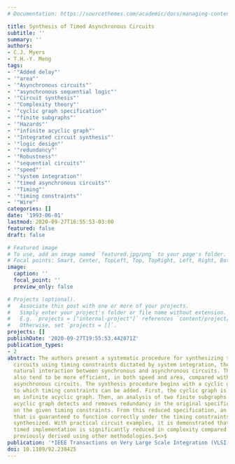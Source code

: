 ```yaml
---
# Documentation: https://sourcethemes.com/academic/docs/managing-content/

title: Synthesis of Timed Asynchronous Circuits
subtitle: ''
summary: ''
authors:
- C.J. Myers
- T.H.-Y. Meng
tags:
- '"Added delay"'
- '"area"'
- '"Asynchronous circuits"'
- '"asynchronous sequential logic"'
- '"Circuit synthesis"'
- '"Complexity theory"'
- '"cyclic graph specification"'
- '"finite subgraphs"'
- '"Hazards"'
- '"infinite acyclic graph"'
- '"Integrated circuit synthesis"'
- '"logic design"'
- '"redundancy"'
- '"Robustness"'
- '"sequential circuits"'
- '"speed"'
- '"system integration"'
- '"timed asynchronous circuits"'
- '"Timing"'
- '"timing constraints"'
- '"Wire"'
categories: []
date: '1993-06-01'
lastmod: 2020-09-27T16:55:53-03:00
featured: false
draft: false

# Featured image
# To use, add an image named `featured.jpg/png` to your page's folder.
# Focal points: Smart, Center, TopLeft, Top, TopRight, Left, Right, BottomLeft, Bottom, BottomRight.
image:
  caption: ''
  focal_point: ''
  preview_only: false

# Projects (optional).
#   Associate this post with one or more of your projects.
#   Simply enter your project's folder or file name without extension.
#   E.g. `projects = ["internal-project"]` references `content/project/deep-learning/index.md`.
#   Otherwise, set `projects = []`.
projects: []
publishDate: '2020-09-27T19:55:53.442871Z'
publication_types:
- 2
abstract: The authors present a systematic procedure for synthesizing timed asynchronous
  circuits using timing constraints dictated by system integration, thereby facilitating
  natural interaction between synchronous and asynchronous circuits. Their timed circuits
  also tend to be more efficient, in both speed and area, compared with traditional
  asynchronous circuits. The synthesis procedure begins with a cyclic graph specification
  to which timing constraints can be added. First, the cyclic graph is unfolded into
  an infinite acyclic graph. Then, an analysis of two finite subgraphs of the infinite
  acyclic graph detects and removes redundancy in the original specification based
  on the given timing constraints. From this reduced specification, an implementation
  that is guaranteed to function correctly under the timing constraints is systematically
  synthesized. With practical circuit examples, it is demonstrated that the resulting
  timed implementation is significantly reduced in complexity compared with implementations
  previously derived using other methodologies.$<>$
publication: '*IEEE Transactions on Very Large Scale Integration (VLSI) Systems*'
doi: 10.1109/92.238425
---
```

